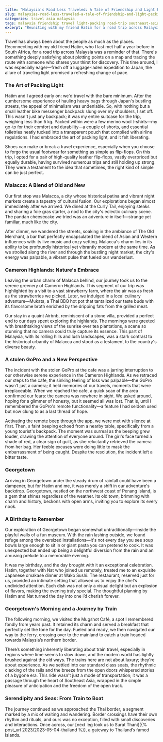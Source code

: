 ```yaml
---
title: "Malaysia's Road Less Traveled: A Tale of Friendship and Light Packing"
slug: malaysias-road-less-traveled-a-tale-of-friendship-and-light-packing
categories: travel asia malaysia
tags: malaysia friendship travel light-packing road-trip southeast-asia
excerpt: "Reuniting with my friend Hatim for a road trip across Malaysia, I embraced the joys of traveling light and uncovered the simplicity and freedom it brings to the adventurous soul. From Malacca’s historical streets to the lush greenery of Cameron Highlands, this journey was about reconnecting and rediscovering."
---
```


Travel has always been about the people as much as the places. Reconnecting with my old friend Hatim, who I last met half a year before in South Africa, for a road trip across Malaysia was a reminder of that. There's something deeply satisfying about plotting points on a map and tracing the route with someone who shares your thirst for discovery. This time around, I was especially eager—fresh off a luggage-laden expedition to Japan, the allure of traveling light promised a refreshing change of pace.

### The Art of Packing Light

Hatim and I agreed early on: we'd travel with the bare minimum. After the cumbersome experience of hauling heavy bags through Japan's bustling streets, the appeal of minimalism was undeniable. So, with nothing but a small leather bike messenger backpack slung over my shoulders, I set off. This wasn't just any backpack; it was my entire suitcase for the trip, weighing less than 5 kg. Packed within were a few merino wool t-shirts—my go-to for their comfort and durability—a couple of shorts, and essential toiletries neatly tucked into a transparent pouch that complied with airline regulations. I had embraced the art of packing light, and it felt liberating.

Shoes can make or break a travel experience, especially when you choose to forgo the usual footwear for something as simple as flip-flops. On this trip, I opted for a pair of high-quality leather flip-flops, vastly overpriced but equally durable, having survived numerous trips and still holding up strong. They were a testament to the idea that sometimes, the right kind of simple can be just perfect.

### Malacca: A Blend of Old and New

Our first stop was Malacca, a city whose historical patina and vibrant night markets create a tapestry of cultural fusion. Our explorations began almost immediately after we arrived. We dined at the Curly Tail, enjoying steaks and sharing a foie gras starter, a nod to the city's eclectic culinary scene. The pandan cheesecake we tried was an adventure in itself—strange yet familiar, much like the city.

After dinner, we wandered the streets, soaking in the ambiance of The Old Merchant, a bar that perfectly encapsulated the blend of Asian and Western influences with its live music and cozy setting. Malacca's charm lies in its ability to be profoundly historical yet vibrantly modern at the same time. As we strolled along the river and through the bustling night market, the city's energy was palpable, a vibrant pulse that fueled our wanderlust.

### Cameron Highlands: Nature's Embrace

Leaving the urban charm of Malacca behind, our journey took us to the serene greenery of Cameron Highlands. This segment of our trip was highlighted by a visit to a vast strawberry farm, where the air was as fresh as the strawberries we picked. Later, we indulged in a local culinary adventure—Mukata, a Thai BBQ hot pot that tantalized our taste buds with its flavorsome broth enriched by the dripping fats from the grilled meat.

Our stay in a quaint Airbnb, reminiscent of a stone villa, provided a perfect end to our days spent exploring the highlands. The mornings were greeted with breathtaking views of the sunrise over tea plantations, a scene so stunning that no camera could truly capture its essence. This part of Malaysia, with its rolling hills and lush landscapes, was a stark contrast to the historical urbanity of Malacca and stood as a testament to the country's diverse beauty.

### A stolen GoPro and a New Perspective

The incident with the stolen GoPro at the cafe was a jarring interruption to our otherwise serene experience in the Cameron Highlands. As we retraced our steps to the cafe, the sinking feeling of loss was palpable—the GoPro wasn't just a camera; it held memories of our travels, moments that were irreplaceable. When we reached the cafe, a quick scan of the area confirmed our fears: the camera was nowhere in sight. We asked around, hoping for a glimmer of honesty, but it seemed all was lost. That is, until I remembered the GoPro's remote functionality—a feature I had seldom used but now clung to as a last thread of hope.

Activating the remote beep through the app, we were met with silence at first. Then, a faint beeping echoed from a nearby table, specifically from a young tourist's backpack. The moment was surreal as the beeping grew louder, drawing the attention of everyone around. The girl's face turned a shade of red, a clear sign of guilt, as she reluctantly retrieved the camera from her bag. Her feeble excuses were doing little to mask the embarrassment of being caught. Despite the resolution, the incident left a bitter taste.

### Georgetown

Arriving in Georgetown under the steady drum of rainfall could have been a dampener, but for Hatim and me, it was merely a shift in our adventure's backdrop. Georgetown, nestled on the northwest coast of Penang Island, is a gem that shines regardless of the weather. Its old town, brimming with charm and history, beckons with open arms, inviting you to explore its every nook.

### A Birthday to Remember

Our exploration of Georgetown began somewhat untraditionally—inside the playful walls of a fun museum. With the rain lashing outside, we found refuge among the oversized installations—it's not every day you see soup bowls large enough to sit in or giant pasta you can pretend to cook. It was unexpected but ended up being a delightful diversion from the rain and an amusing prelude to a memorable evening.

It was my birthday, and the day brought with it an exceptional celebration. Hatim, together with Nat who joined us remotely, treated me to an exquisite Japanese omakase dinner at Wako Sushi. The restaurant, reserved just for us, provided an intimate setting that allowed us to enjoy the chef’s undivided attention. Each dish was not only a visual delight but an explosion of flavors, making the evening truly special. The thoughtful planning by Hatim and Nat turned the day into one I’d cherish forever.

### Georgetown's Morning and a Journey by Train

The following morning, we visited the Mugshot Café, a spot I remembered fondly from years past. It retained its charm and served a breakfast that perfectly set the tone for the day. Fueled and ready, we then navigated our way to the ferry, crossing over to the mainland to catch a train headed towards Malaysia’s northern border.

There’s something inherently liberating about train travel, especially in regions where time seems to slow down, and the modern world has lightly brushed against the old ways. The trains here are not about luxury; they're about experience. As we settled into our standard class seats, the rhythmic clacking of the rails and the breeze from the open doors whispered stories of a bygone era. This ride wasn't just a mode of transportation; it was a passage through the heart of Southeast Asia, wrapped in the simple pleasure of anticipation and the freedom of the open track.

### Serendipity and Seas: From Train to Boat

The journey continued as we approached the Thai border, a segment marked by a mix of waiting and wandering. Border crossings have their own rhythm and rituals, and ours was no exception, filled with small discoveries and interactions. Once across, our [next leg took us to Surat Thani]({% post_url 2023/2023-05-04-thailand %}), a gateway to Thailand’s famed islands.
